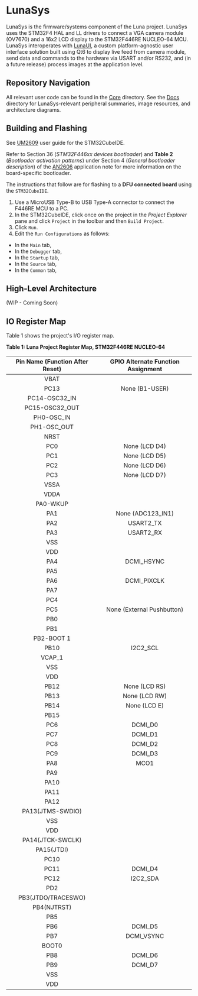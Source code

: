 # LunaSys

LunaSys is the firmware/systems component of the Luna project. LunaSys uses the STM32F4 HAL and LL drivers to connect a VGA camera module (OV7670) and a 16x2 LCD display to the STM32F446RE NUCLEO-64 MCU. LunaSys interoperates with [LunaUI](https://github.com/Henchel-Santillan/LunaUI), a custom platform-agnostic user interface solution built using Qt6 to display live feed from camera module, send data and commands to the hardware via USART and/or RS232, and (in a future release) process images at the application level.

## Repository Navigation
All relevant user code can be found in the [Core](https://github.com/Henchel-Santillan/LunaSys/tree/master/Core) directory. See the [Docs](https://github.com/Henchel-Santillan/LunaSys/tree/master/Docs) directory for LunaSys-relevant peripheral summaries, image resources, and architecture diagrams.

## Building and Flashing

See [UM2609](https://www.st.com/resource/en/user_manual/um2609-stm32cubeide-user-guide-stmicroelectronics.pdf) user guide for the STM32CubeIDE.

Refer to Section 36 (_STM32F446xx devices bootloader_) and __Table 2__ (_Bootloader activation patterns_) under Section 4 (_General bootloader description_) of the [AN2606](https://www.st.com/resource/en/application_note/cd00167594-stm32-microcontroller-system-memory-boot-mode-stmicroelectronics.pdf) application note for more information on the board-specific bootloader.

The instructions that follow are for flashing to a __DFU connected board__ using the `STM32CubeIDE`.

1. Use a MicroUSB Type-B to USB Type-A connector to connect the F446RE MCU to a PC.
2. In the STM32CubeIDE, click once on the project in the _Project Explorer_ pane and click `Project` in the toolbar and then `Build Project`. 
3. Click `Run`. 
4. Edit the `Run Configurations` as follows:

* In the `Main` tab,
* In the `Debugger` tab,
* In the `Startup` tab,
* In the `Source` tab,
* In the `Common` tab,

## High-Level Architecture
(WIP - Coming Soon)

## IO Register Map

Table 1 shows the project's I/O register map.

__Table 1: Luna Project Register Map, STM32F446RE NUCLEO-64__

| Pin Name (Function After Reset) | GPIO Alternate Function Assignment            |
|:-------------------------------:|:---------------------------------------------:|
| VBAT                            |
| PC13                            |  None (B1-USER) |
| PC14-OSC32_IN                   |
| PC15-OSC32_OUT                  | 
| PH0-OSC_IN                      | 
| PH1-OSC_OUT                     |
| NRST
| PC0                             |  None (LCD D4)  |
| PC1                             |  None (LCD D5)  |
| PC2                             |  None (LCD D6)  |
| PC3                             |  None (LCD D7)  |
| VSSA
| VDDA
| PA0-WKUP
| PA1                             |  None (ADC123_IN1)  |
| PA2                             |  USART2_TX          |
| PA3                             |  USART2_RX          |
| VSS
| VDD
| PA4                             |  DCMI_HSYNC  |
| PA5
| PA6                             |  DCMI_PIXCLK  |
| PA7
| PC4
| PC5                             | None (External Pushbutton) |
| PB0
| PB1
| PB2-BOOT 1
| PB10                            |  I2C2_SCL  |
| VCAP_1
| VSS
| VDD
| PB12                            |  None (LCD RS)  |
| PB13                            |  None (LCD RW)  |
| PB14                            |  None (LCD E)  |
| PB15
| PC6                             |  DCMI_D0  |
| PC7                             |  DCMI_D1  |
| PC8                             |  DCMI_D2  |
| PC9                             |  DCMI_D3  |
| PA8                             |  MCO1  |
| PA9
| PA10
| PA11
| PA12
| PA13(JTMS-SWDIO)
| VSS
| VDD
| PA14(JTCK-SWCLK)
| PA15(JTDI)
| PC10
| PC11                            |  DCMI_D4  |
| PC12                            |  I2C2_SDA  |
| PD2
| PB3(JTDO/TRACESWO)
| PB4(NJTRST)
| PB5
| PB6                             |  DCMI_D5  |
| PB7                             |  DCMI_VSYNC  |
| BOOT0
| PB8                             |  DCMI_D6  |
| PB9                             |  DCMI_D7  |
| VSS
| VDD
